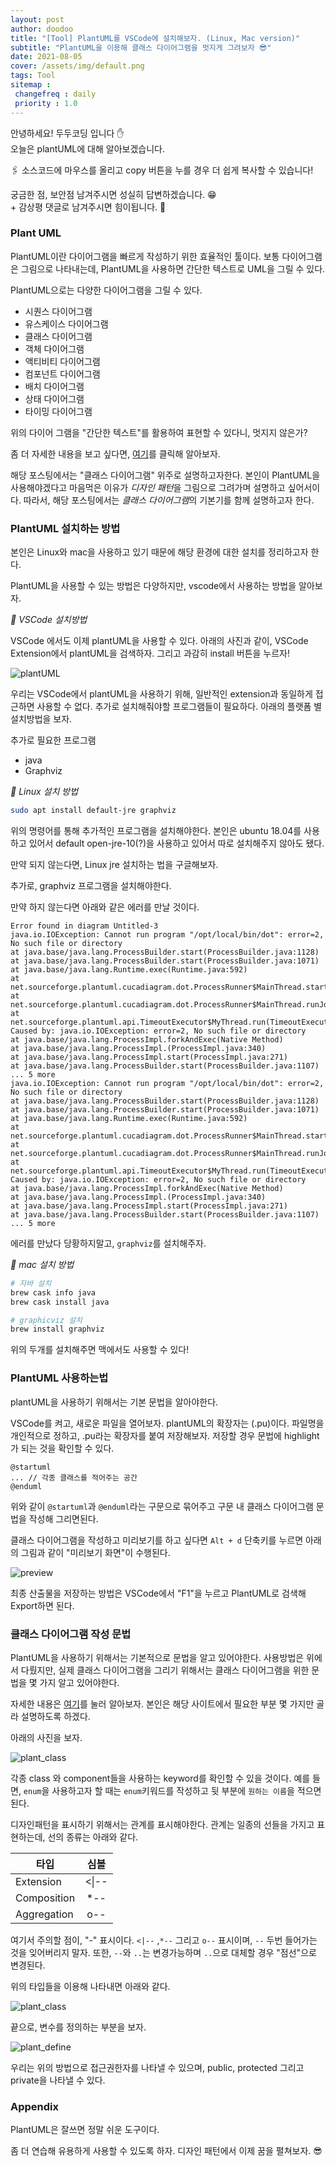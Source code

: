 ```yaml
---
layout: post
author: doodoo
title: "[Tool] PlantUML를 VSCode에 설치해보자. (Linux, Mac version)"
subtitle: "PlantUML을 이용해 클래스 다이어그램을 멋지게 그려보자 😎"
date: 2021-08-05
cover: /assets/img/default.png
tags: Tool
sitemap :
 changefreq : daily
 priority : 1.0
---
```

안녕하세요! <span class="doodoo">두두코딩</span> 입니다 ✋ <br>
오늘은 plantUML에 대해 알아보겠습니다.

🖇 소스코드에 마우스를 올리고 <span class="tip">copy</span> 버튼을 누를 경우 더 쉽게 복사할 수 있습니다! 

궁금한 점, 보안점 남겨주시면 성실히 답변하겠습니다. 😁 <br>
\+ 감상평 댓글로 남겨주시면 힘이됩니다. 🙇

### Plant UML
PlantUML이란 다이어그램을 빠르게 작성하기 위한 효율적인 툴이다. 보통 다이어그램은 그림으로 나타내는데, PlantUML을 사용하면 간단한 텍스트로 UML을 그릴 수 있다.

PlantUML으로는 다양한 다이어그램을 그릴 수 있다.

- 시퀀스 다이어그램
- 유스케이스 다이어그램
- 클래스 다이어그램
- 객체 다이어그램
- 액티비티 다이어그램
- 컴포넌트 다이어그램
- 배치 다이어그램
- 상태 다이어그램
- 타이밍 다이어그램

위의 다이어 그램을 "간단한 텍스트"를 활용하여 표현할 수 있다니, 멋지지 않은가?

좀 더 자세한 내용을 보고 싶다면, [여기](https://plantuml.com/)를 클릭해 알아보자.

해당 포스팅에서는 "클래스 다이어그램" 위주로 설명하고자한다. 본인이 PlantUML을 사용해야겠다고 마음먹은 이유가 *디자인 패턴*을 그림으로 그려가며 설명하고 싶어서이다. 따라서, 해당 포스팅에서는 *클래스 다이어그램*의 기본기를 함께 설명하고자 한다.

### PlantUML 설치하는 방법
본인은 Linux와 mac을 사용하고 있기 때문에 해당 환경에 대한 설치를 정리하고자 한다.

PlantUML을 사용할 수 있는 방법은 다양하지만, vscode에서 사용하는 방법을 알아보자.

*🌱 VSCode 설치방법*

VSCode 에서도 이제 plantUML을 사용할 수 있다. 아래의 사진과 같이, VSCode Extension에서 plantUML을 검색하자. 그리고 과감히 install 버튼을 누르자!

![plantUML](/assets/img/vscode_plant.png)

우리는 VSCode에서 plantUML을 사용하기 위해, 일반적인 extension과 동일하게 접근하면 사용할 수 없다. 추가로 설치해줘야할 프로그램들이 필요하다. 아래의 플랫폼 별 설치방법을 보자.

추가로 필요한 프로그램
* java
* Graphviz

*🌱  Linux 설치 방법*

```bash
sudo apt install default-jre graphviz
```

위의 명령어를 통해 추가적인 프로그램을 설치해야한다. 본인은 ubuntu 18.04를 사용하고 있어서 default open-jre-10(?)을 사용하고 있어서 따로 설치해주지 않아도 됐다.

만약 되지 않는다면, Linux jre 설치하는 법을 구글해보자.

추가로, graphviz 프로그램을 설치해야한다.

만약 하지 않는다면 아래와 같은 에러를 만날 것이다.

```text
Error found in diagram Untitled-3
java.io.IOException: Cannot run program "/opt/local/bin/dot": error=2, No such file or directory
at java.base/java.lang.ProcessBuilder.start(ProcessBuilder.java:1128)
at java.base/java.lang.ProcessBuilder.start(ProcessBuilder.java:1071)
at java.base/java.lang.Runtime.exec(Runtime.java:592)
at net.sourceforge.plantuml.cucadiagram.dot.ProcessRunner$MainThread.startThreads(ProcessRunner.java:163)
at net.sourceforge.plantuml.cucadiagram.dot.ProcessRunner$MainThread.runJob(ProcessRunner.java:123)
at net.sourceforge.plantuml.api.TimeoutExecutor$MyThread.run(TimeoutExecutor.java:79)
Caused by: java.io.IOException: error=2, No such file or directory
at java.base/java.lang.ProcessImpl.forkAndExec(Native Method)
at java.base/java.lang.ProcessImpl.(ProcessImpl.java:340)
at java.base/java.lang.ProcessImpl.start(ProcessImpl.java:271)
at java.base/java.lang.ProcessBuilder.start(ProcessBuilder.java:1107)
... 5 more
java.io.IOException: Cannot run program "/opt/local/bin/dot": error=2, No such file or directory
at java.base/java.lang.ProcessBuilder.start(ProcessBuilder.java:1128)
at java.base/java.lang.ProcessBuilder.start(ProcessBuilder.java:1071)
at java.base/java.lang.Runtime.exec(Runtime.java:592)
at net.sourceforge.plantuml.cucadiagram.dot.ProcessRunner$MainThread.startThreads(ProcessRunner.java:163)
at net.sourceforge.plantuml.cucadiagram.dot.ProcessRunner$MainThread.runJob(ProcessRunner.java:123)
at net.sourceforge.plantuml.api.TimeoutExecutor$MyThread.run(TimeoutExecutor.java:79)
Caused by: java.io.IOException: error=2, No such file or directory
at java.base/java.lang.ProcessImpl.forkAndExec(Native Method)
at java.base/java.lang.ProcessImpl.(ProcessImpl.java:340)
at java.base/java.lang.ProcessImpl.start(ProcessImpl.java:271)
at java.base/java.lang.ProcessBuilder.start(ProcessBuilder.java:1107)
... 5 more
```

에러를 만났다 당황하지말고, `graphviz`를 설치해주자.

*🌱  mac 설치 방법*

```bash
# 자바 설치
brew cask info java
brew cask install java

# graphicviz 설치
brew install graphviz
```

위의 두개를 설치해주면 맥에서도 사용할 수 있다!

### PlantUML 사용하는법
plantUML을 사용하기 위해서는 기본 문법을 알아야한다.

VSCode를 켜고, 새로운 파일을 열어보자. plantUML의 확장자는 (.pu)이다. 파일명을 개인적으로 정하고, .pu라는 확장자를 붙여 저장해보자. 저장할 경우 문법에 highlight가 되는 것을 확인할 수 있다.

```text
@startuml
... // 각종 클래스를 적어주는 공간
@enduml
```

위와 같이 `@startuml`과 `@enduml`라는 구문으로 묶어주고 구문 내 클래스 다이어그램 문법을 작성해 그리면된다.

클래스 다이어그램을 작성하고 미리보기를 하고 싶다면 `Alt + d` 단축키를 누르면 아래의 그림과 같이 "미리보기 화면"이 수행된다.

![preview](/assets/img/plant_preview.png)

최종 산출물을 저장하는 방법은 VSCode에서 "F1"을 누르고 PlantUML로 검색해 Export하면 된다.

### 클래스 다이어그램 작성 문법
PlantUML을 사용하기 위해서는 기본적으로 문법을 알고 있어야한다. 사용방법은 위에서 다뤘지만, 실제 클래스 다이어그램을 그리기 위해서는 클래스 다이어그램을 위한 문법을 몇 가지 알고 있어야한다.

자세한 내용은 [여기](https://plantuml.com/class-diagram)를 눌러 알아보자. 본인은 해당 사이트에서 필요한 부분 몇 가지만 골라 설명하도록 하겠다.

아래의 사진을 보자.

![plant_class](/assets/img/class_plant.png)

각종 class 와 component들을 사용하는 keyword를 확인할 수 있을 것이다.
예를 들면, `enum`을 사용하고자 할 때는 `enum`키워드를 작성하고 뒷 부분에 `원하는 이름`을 적으면 된다.

디자인패턴을 표시하기 위해서는 관계를 표시해야한다. 관계는 일종의 선들을 가지고 표현하는데, 선의 종류는 아래와 같다.

|타입|심볼|
|-------------|:-------:|
|Extension    |\<\|\-\-     |
|Composition  |\*\-\-     |
|Aggregation  |o\-\-      |

여기서 주의할 점이, "-" 표시이다. `<|--` ,`*--` 그리고 `o--` 표시이며, `--` 두번 들어가는 것을 잊어버리지 말자. 또한, `--`와 `..`는 변경가능하며 `..`으로 대체할 경우 "점선"으로 변경된다.

위의 타입들을 이용해 나타내면 아래와 같다.

![plant_class](/assets/img/class_plant_2.png)

끝으로, 변수를 정의하는 부분을 보자.

![plant_define](/assets/img/plant_define.png)

우리는 위의 방법으로 접근권한자를 나타낼 수 있으며, public, protected 그리고 private을 나타낼 수 있다.

### Appendix
PlantUML은 잘쓰면 정말 쉬운 도구이다.

좀 더 연습해 유용하게 사용할 수 있도록 하자. 디자인 패턴에서 이제 꿈을 펼쳐보자. 😎
